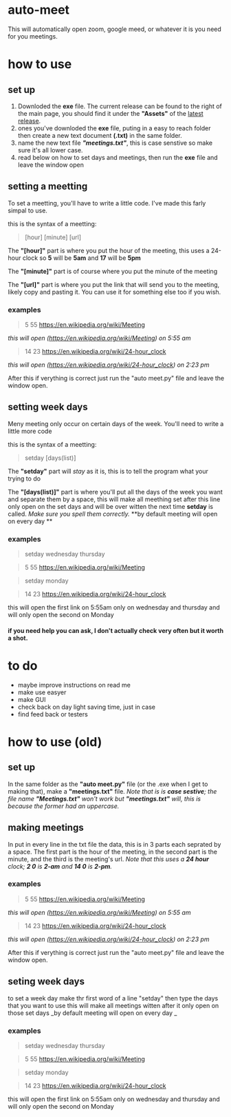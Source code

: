 # auto-meet
This will automatically open zoom, google meed, or whatever it is you need for you meetings. 


# how to use 

## set up

1. Downloded the **exe** file. The current release can be found to the right of the main page, you should find it under the **"Assets"** of the [latest release](https://github.com/tygod100/auto-meet/releases/new).
2. ones you've downloded the **exe** file, puting in a easy to reach folder then create a new text document **(.txt)** in the same folder.
3. name the new text file **_"meetings.txt"_**, this is case senstive so make sure it's all lower case.
4. read below on how to set days and meetings, then run the **exe** file and leave the window open

## setting a meetting


To set a meetting, you'll have to write a little code. I've made this farly simpal to use.

this is the syntax of a meetting:
> [hour] [minute] [url]


The **"[hour]"** part is where you put the hour of the meeting, this uses a 24-hour clock so **5** will be **5am** and **17** will be **5pm**
  
The **"[minute]"** part is of course where you put the minute of the meeting
  
The **"[url]"** part is  where you put the link that will send you to the meeting, likely copy and pasting it. You can use it for something else too if you wish.
  
### examples
> 5 55 https://en.wikipedia.org/wiki/Meeting

_this will open (https://en.wikipedia.org/wiki/Meeting) on 5:55 am_


> 14 23 https://en.wikipedia.org/wiki/24-hour_clock

_this will open (https://en.wikipedia.org/wiki/24-hour_clock) on 2:23 pm_

After this if verything is correct just run the "auto meet.py" file and leave the window open.

## setting week days
Meny meeting only occur on certain days of the week. You'll need to write a little more code

this is the syntax of a meetting:
> setday [days(list)]

The **"setday"** part will _stay_ as it is, this is to tell the program what your trying to do

The **"[days(list)]"** part is where you'll put all the days of the week you want and separate them by a space, this will make all meething set after this line only open on the set days and will be over witten the next time **setday** is called. _Make sure you spell them correctly._ **by default meeting will open on every day **
  
### examples
>setday wednesday thursday

> 5 55 https://en.wikipedia.org/wiki/Meeting

>setday monday

> 14 23 https://en.wikipedia.org/wiki/24-hour_clock

this will open the first link on 5:55am only on wednesday and thursday and will only open the second on Monday


#### if you need help you can ask, I don't actually check very often but it worth a shot. 

# to do 
* maybe improve instructions on read me
* make use easyer
* make GUI
* check back on day light saving time, just in case
* find feed back or testers



# how to use (old)

## set up
In the same folder as the **"auto meet.py"** file (or the .exe when I get to making that), make a **"meetings.txt"** file. _Note that is is **case sestive**; the file name **"Meetings.txt"** won't work but **"meetings.txt"** will, this is because the former had an uppercase._

## making meetings
In put in every line in the txt file the data, this is in 3 parts each seprated by a space. The first part is the hour of the meeting, in the second part is the minute, and the third is the meeting's url. _Note that this uses a **24 hour** clock; **2 0** is **2-am** and **14 0** is **2-pm**._

### examples
> 5 55 https://en.wikipedia.org/wiki/Meeting

_this will open (https://en.wikipedia.org/wiki/Meeting) on 5:55 am_


> 14 23 https://en.wikipedia.org/wiki/24-hour_clock

_this will open (https://en.wikipedia.org/wiki/24-hour_clock) on 2:23 pm_

After this if verything is correct just run the "auto meet.py" file and leave the window open.

## seting week days

to set a week day make thr first word of a line "setday" then type the days that you want to use
this will make all meetings witten after it only open on those set days
_by default meeting will open on every day _



### examples
>setday wednesday thursday

> 5 55 https://en.wikipedia.org/wiki/Meeting

>setday monday

> 14 23 https://en.wikipedia.org/wiki/24-hour_clock

this will open the first link on 5:55am only on wednesday and thursday and will only open the second on Monday

